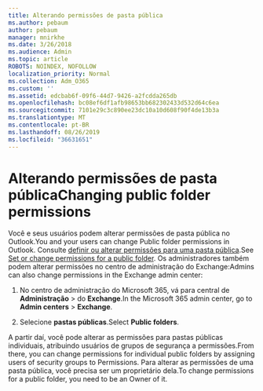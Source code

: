 ```yaml
---
title: Alterando permissões de pasta pública
ms.author: pebaum
author: pebaum
manager: mnirkhe
ms.date: 3/26/2018
ms.audience: Admin
ms.topic: article
ROBOTS: NOINDEX, NOFOLLOW
localization_priority: Normal
ms.collection: Adm_O365
ms.custom: ''
ms.assetid: edcbab6f-09f6-44d7-9426-a2fcdda265db
ms.openlocfilehash: bc08ef6df1afb98653bb682302433d532d64c6ea
ms.sourcegitcommit: 7101e29c3c890ee23dc10a10d608f90f4de13b3a
ms.translationtype: MT
ms.contentlocale: pt-BR
ms.lasthandoff: 08/26/2019
ms.locfileid: "36631651"
---
```

# <a name="changing-public-folder-permissions"></a><span data-ttu-id="7e25c-102">Alterando permissões de pasta pública</span><span class="sxs-lookup"><span data-stu-id="7e25c-102">Changing public folder permissions</span></span>

<span data-ttu-id="7e25c-103">Você e seus usuários podem alterar permissões de pasta pública no Outlook.</span><span class="sxs-lookup"><span data-stu-id="7e25c-103">You and your users can change Public folder permissions in Outlook.</span></span> <span data-ttu-id="7e25c-104">Consulte [definir ou alterar permissões para uma pasta pública](https://support.office.com/article/set-or-change-permissions-for-a-public-folder-b2e0440c-7873-48ec-9ff2-b1a20b723005).</span><span class="sxs-lookup"><span data-stu-id="7e25c-104">See [Set or change permissions for a public folder](https://support.office.com/article/set-or-change-permissions-for-a-public-folder-b2e0440c-7873-48ec-9ff2-b1a20b723005).</span></span> <span data-ttu-id="7e25c-105">Os administradores também podem alterar permissões no centro de administração do Exchange:</span><span class="sxs-lookup"><span data-stu-id="7e25c-105">Admins can also change permissions in the Exchange admin center:</span></span>
  
1.  <span data-ttu-id="7e25c-106">No centro de administração do Microsoft 365, vá para central de **Administração** \> do **Exchange**.</span><span class="sxs-lookup"><span data-stu-id="7e25c-106">In the Microsoft 365 admin center, go to **Admin centers** \> **Exchange**.</span></span>
    
2. <span data-ttu-id="7e25c-107">Selecione **pastas públicas**.</span><span class="sxs-lookup"><span data-stu-id="7e25c-107">Select **Public folders**.</span></span>
    
<span data-ttu-id="7e25c-108">A partir daí, você pode alterar as permissões para pastas públicas individuais, atribuindo usuários de grupos de segurança a permissões.</span><span class="sxs-lookup"><span data-stu-id="7e25c-108">From there, you can change permissions for individual public folders by assigning users of security groups to Permissions.</span></span> <span data-ttu-id="7e25c-109">Para alterar as permissões de uma pasta pública, você precisa ser um proprietário dela.</span><span class="sxs-lookup"><span data-stu-id="7e25c-109">To change permissions for a public folder, you need to be an Owner of it.</span></span>
  

